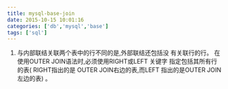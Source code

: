 ```yaml
---
title: mysql-base-join
date: 2015-10-15 10:01:16
categories: ['db','mysql','base']
tags: ['sql']
---
```


1. 与内部联结关联两个表中的行不同的是,外部联结还包括没 有关联行的行。
  在使用OUTER JOIN语法时,必须使用RIGHT或LEFT 关键字 指定包括其所有行的表( RIGHT指出的是 OUTER JOIN右边的表,而LEFT 指出的是OUTER JOIN左边的表) 。
